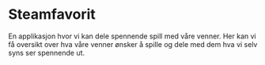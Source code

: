 # Steamfavorit

En applikasjon hvor vi kan dele spennende spill med våre venner. Her kan vi få oversikt over hva våre venner ønsker å spille og dele med dem hva vi selv syns ser spennende ut. 
